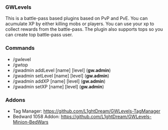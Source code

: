 ### GWLevels

This is a battle-pass based plugins based on PvP and PvE. You can acumulate XP by either killing mobs or players. You can use your xp to collect rewards from the battle-pass. The plugin also supports tops so you can create top battle-pass user.

### Commands

- /gwlevel
- /gwtop
- /gwadmin addLevel [name] [level] (**gw.admin**)
- /gwadmin setLevel [name] [level] (**gw.admin**)
- /gwadmin addXP [name] [level] (**gw.admin**)
- /gwadmin setXP [name] [level] (**gw.admin**)

### Addons

- Tag Manager: https://github.com/L1ghtDream/GWLevels-TagManager
- Bedward 1058 Addon: https://github.com/L1ghtDream/GWLevels-Minion-BedWars
